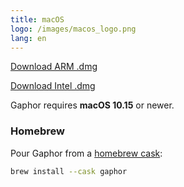```yaml
---
title: macOS
logo: /images/macos_logo.png
lang: en
---
```


<a class="btn btn-primary btn-lg" href="https://github.com/gaphor/gaphor/releases/download/{{ site.gaphor_version }}/Gaphor-{{ site.gaphor_version }}-arm.dmg"><i class="fa fa-download"></i> Download ARM .dmg</a>

<a class="btn btn-primary btn-lg" href="https://github.com/gaphor/gaphor/releases/download/{{ site.gaphor_version }}/Gaphor-{{ site.gaphor_version }}-intel.dmg"><i class="fa fa-download"></i> Download Intel .dmg</a>

Gaphor requires **macOS 10.15** or newer.

### Homebrew

Pour Gaphor from a [homebrew cask](https://formulae.brew.sh/cask/gaphor):

```bash
brew install --cask gaphor
```
